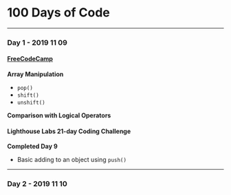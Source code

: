 # 100 Days of Code

---

### Day 1 - 2019 11 09

#### [FreeCodeCamp](freecodecamp.org)

**Array Manipulation**

- `pop()`
- `shift()`
- `unshift()`

**Comparison with Logical Operators**

#### Lighthouse Labs 21-day Coding Challenge

**Completed Day 9**

- Basic adding to an object using `push()`

---

### Day 2 - 2019 11 10
